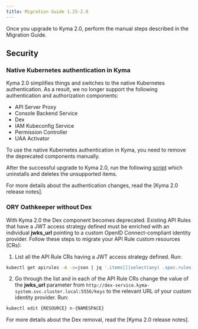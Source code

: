 ```yaml
---
title: Migration Guide 1.25-2.0
---
```


Once you upgrade to Kyma 2.0, perform the manual steps described in the Migration Guide.

## Security

### Native Kubernetes authentication in Kyma

Kyma 2.0 simplifies things and switches to the native Kubernetes authentication. As a result, we no longer support the following authentication and authorization components:

- API Server Proxy
- Console Backend Service
- Dex
- IAM Kubeconfig Service
- Permission Controller
- UAA Activator

To use the native Kubernetes authentication in Kyma, you need to remove the deprecated components manually.

After the successful upgrade to Kyma 2.0, run the following [script](.assets/1.25-2.0-remove-deprecated-resources.sh) which uninstalls and deletes the unsupported items.

For more details about the authentication changes, read the [Kyma 2.0 release notes].

### ORY Oathkeeper without Dex

With Kyma 2.0 the Dex component becomes deprecated. Existing API Rules that have a JWT access strategy defined must be enriched with an individual **jwks_url** pointing to a custom OpenID Connect-compliant identity provider. Follow these steps to migrate your API Rule custom resources (CRs):

1. List all the API Rule CRs having a JWT access strategy defined. Run:

```bash
kubectl get apirules -A -o=json | jq '.items[]|select(any( .spec.rules[].accessStrategies[]; .handler=="jwt"))|.metadata'
```

2. Go through the list and in each of the API Rule CRs change the value of the **jwks_url** parameter from `http://dex-service.kyma-system.svc.cluster.local:5556/keys` to the relevant URL of your custom identity provider. Run:

```bash
kubectl edit {RESOURCE} n-{NAMESPACE}
```

For more details about the Dex removal, read the [Kyma 2.0 release notes].
